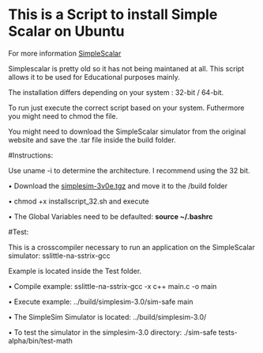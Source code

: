 # This is a Script to install Simple Scalar on Ubuntu

For more information [SimpleScalar](http://www.simplescalar.com/) 

Simplescalar is pretty old so it has not being maintaned at all. This script allows it to be used for Educational purposes mainly.

The installation differs depending on your system : 32-bit / 64-bit.

To run just execute the correct script based on your system. Futhermore you might need to chmod the file. 

You might need to download the SimpleScalar simulator from the original website and save the .tar file inside the build folder.

#Instructions:

Use uname -i to determine the architecture.
I recommend using the 32 bit.

• Download the [simplesim-3v0e.tgz](http://www.simplescalar.com/agreement.php3?simplesim-3v0e.tgz) and move it to the /build folder
 
• chmod +x installscript_32.sh and execute
 
• The Global Variables need to be defaulted: **source ~/.bashrc**

#Test:

This is a crosscompiler necessary to run an application on the SimpleScalar simulator: sslittle-na-sstrix-gcc

Example is located inside the Test folder.

• Compile example: sslittle-na-sstrix-gcc -x c++ main.c -o main

• Execute example: ../build/simplesim-3.0/sim-safe main

• The SimpleSim Simulator is located: ../build/simplesim-3.0/

• To test the simulator in the simplesim-3.0 directory: ./sim-safe tests-alpha/bin/test-math
